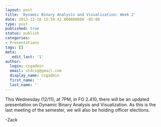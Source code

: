 ```yaml
---
layout: post
title: 'Dynamic Binary Analysis and Visualization: Week 2'
date: 2013-12-10 15:59:42.000000000 -05:00
type: post
published: true
status: publish
categories:
- Presentations
tags: []
meta:
  _edit_last: '1'
author:
  login: csgadmin
  email: utdcsg@gmail.com
  display_name: csgadmin
  first_name: ''
  last_name: ''
---
```


This Wednesday (12/11), at 7PM, in FO 2.410, there will be an updated presentation on Dynamic Binary Analysis and Visualization. As this is the last meeting of the semester, we will also be holding officer elections.

-Zack
